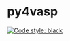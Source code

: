 # py4vasp

[![Code style: black](https://img.shields.io/badge/code%20style-black-000000.svg)](https://github.com/psf/black)


